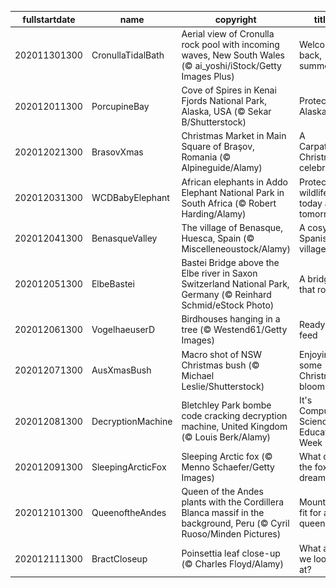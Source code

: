 |fullstartdate|name|copyright|title|image|
|--|--|--|--|--|
202011301300|CronullaTidalBath|Aerial view of Cronulla rock pool with incoming waves, New South Wales (© ai_yoshi/iStock/Getty Images Plus)|Welcome back, summer|![](/en-AU/2020/12/202011301300CronullaTidalBath.jpg)|
202012011300|PorcupineBay|Cove of Spires in Kenai Fjords National Park, Alaska, USA (© Sekar B/Shutterstock)|Protecting Alaska|![](/en-AU/2020/12/202012011300PorcupineBay.jpg)|
202012021300|BrasovXmas|Christmas Market in Main Square of Braşov, Romania (© Alpineguide/Alamy)|A Carpathian Christmas celebration|![](/en-AU/2020/12/202012021300BrasovXmas.jpg)|
202012031300|WCDBabyElephant|African elephants in Addo Elephant National Park in South Africa (© Robert Harding/Alamy)|Protecting wildlife today and tomorrow|![](/en-AU/2020/12/202012031300WCDBabyElephant.jpg)|
202012041300|BenasqueValley|The village of Benasque, Huesca, Spain (© Miscelleneoustock/Alamy)|A cosy Spanish village|![](/en-AU/2020/12/202012041300BenasqueValley.jpg)|
202012051300|ElbeBastei|Bastei Bridge above the Elbe river in Saxon Switzerland National Park, Germany (© Reinhard Schmid/eStock Photo)|A bridge that rocks|![](/en-AU/2020/12/202012051300ElbeBastei.jpg)|
202012061300|VogelhaeuserD|Birdhouses hanging in a tree (© Westend61/Getty Images)|Ready to feed|![](/en-AU/2020/12/202012061300VogelhaeuserD.jpg)|
202012071300|AusXmasBush|Macro shot of NSW Christmas bush (© Michael Leslie/Shutterstock)|Enjoying some Christmas blooms|![](/en-AU/2020/12/202012071300AusXmasBush.jpg)|
202012081300|DecryptionMachine|Bletchley Park bombe code cracking decryption machine, United Kingdom (© Louis Berk/Alamy)|It's Computer Science Education Week|![](/en-AU/2020/12/202012081300DecryptionMachine.jpg)|
202012091300|SleepingArcticFox|Sleeping Arctic fox (© Menno Schaefer/Getty Images)|What does the fox dream?|![](/en-AU/2020/12/202012091300SleepingArcticFox.jpg)|
202012101300|QueenoftheAndes|Queen of the Andes plants with the Cordillera Blanca massif in the background, Peru (© Cyril Ruoso/Minden Pictures)|Mountains fit for a queen|![](/en-AU/2020/12/202012101300QueenoftheAndes.jpg)|
202012111300|BractCloseup|Poinsettia leaf close-up (© Charles Floyd/Alamy)|What are we looking at?|![](/en-AU/2020/12/202012111300BractCloseup.jpg)|
